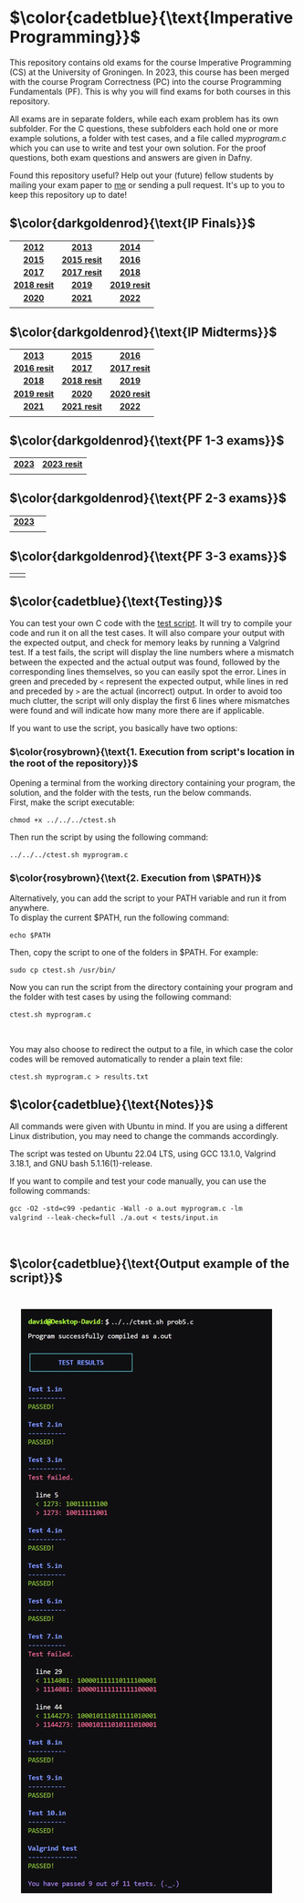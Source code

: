 # $\color{cadetblue}{\text{Imperative Programming}}$

This repository contains old exams for the course Imperative Programming (CS) at the University of Groningen. In 2023, this course has been merged with the course Program Correctness (PC) into the course Programming Fundamentals (PF). This is why you will find exams for both courses in this repository.

All exams are in separate folders, while each exam problem has its own subfolder. For the C questions, these subfolders each hold one or more example solutions, a folder with test cases, and a file called *myprogram.c* which you can use to write and test your own solution. For the proof questions, both exam questions and answers are given in Dafny.
  
Found this repository useful? Help out your (future) fellow students by mailing your exam paper to [me](mailto:pl3onasm@gmail.com) or sending a pull request. It's up to you to keep this repository up to date!

## $\color{darkgoldenrod}{\text{IP Finals}}$

||||
|:---:|:---:|:---:|
| **[2012](https://github.com/pl3onasm/Imperative-programming/tree/main/Finals/2012)**| **[2013](https://github.com/pl3onasm/Imperative-programming/tree/main/Finals/2013)**| **[2014](https://github.com/pl3onasm/Imperative-programming/tree/main/Finals/2014)**|
| **[2015](https://github.com/pl3onasm/Imperative-programming/tree/main/Finals/2015)**| **[2015 resit](https://github.com/pl3onasm/Imperative-programming/tree/main/Finals/2015resit)**| **[2016](https://github.com/pl3onasm/Imperative-programming/tree/main/Finals/2016)**|
| **[2017](https://github.com/pl3onasm/Imperative-programming/tree/main/Finals/2017)**| **[2017 resit](https://github.com/pl3onasm/Imperative-programming/tree/main/Finals/2017resit)**| **[2018](https://github.com/pl3onasm/Imperative-programming/tree/main/Finals/2018)**|
| **[2018 resit](https://github.com/pl3onasm/Imperative-programming/tree/main/Finals/2018resit)**| **[2019](https://github.com/pl3onasm/Imperative-programming/tree/main/Finals/2019)**| **[2019 resit](https://github.com/pl3onasm/Imperative-programming/tree/main/Finals/2019resit)**|
| **[2020](https://github.com/pl3onasm/Imperative-programming/tree/main/Finals/2020)**| **[2021](https://github.com/pl3onasm/Imperative-programming/tree/main/Finals/2021)**| **[2022](https://github.com/pl3onasm/Imperative-programming/tree/main/Finals/2022)**|
||||

## $\color{darkgoldenrod}{\text{IP Midterms}}$

||||
|:---:|:---:|:---:|
| **[2013](https://github.com/pl3onasm/Imperative-programming/tree/main/Midterms/mid2013)**| **[2015](https://github.com/pl3onasm/Imperative-programming/tree/main/Midterms/mid2015)**| **[2016](https://github.com/pl3onasm/Imperative-programming/tree/main/Midterms/mid2016)**|
| **[2016 resit](https://github.com/pl3onasm/Imperative-programming/tree/main/Midterms/mid2016resit)**| **[2017](https://github.com/pl3onasm/Imperative-programming/tree/main/Midterms/mid2017)**| **[2017 resit](https://github.com/pl3onasm/Imperative-programming/tree/main/Midterms/mid2017resit)**|
| **[2018](https://github.com/pl3onasm/Imperative-programming/tree/main/Midterms/mid2018)** | **[2018 resit](https://github.com/pl3onasm/Imperative-programming/tree/main/Midterms/mid2018resit)**|**[2019](https://github.com/pl3onasm/Imperative-programming/tree/main/Midterms/mid2019)**|
|**[2019 resit](https://github.com/pl3onasm/Imperative-programming/tree/main/Midterms/mid2019resit)**| **[2020](https://github.com/pl3onasm/Imperative-programming/tree/main/Midterms/mid2020)**| **[2020 resit](https://github.com/pl3onasm/Imperative-programming/tree/main/Midterms/mid2020resit)**|
| **[2021](https://github.com/pl3onasm/Imperative-programming/tree/main/Midterms/mid2021)**| **[2021 resit](https://github.com/pl3onasm/Imperative-programming/tree/main/Midterms/mid2021resit)**|**[2022](https://github.com/pl3onasm/Imperative-programming/tree/main/Midterms/mid2022)**|
||||

## $\color{darkgoldenrod}{\text{PF 1-3 exams}}$

|||
|:---:|:---:|
**[2023](https://github.com/pl3onasm/Imperative-programming/tree/main/PF1-3/exam1-2023)**| **[2023 resit](https://github.com/pl3onasm/Imperative-programming/tree/main/PF2-3/exam2-2023)**|
|||

## $\color{darkgoldenrod}{\text{PF 2-3 exams}}$

|||
|:---:|:---:|
**[2023](https://github.com/pl3onasm/Imperative-programming/tree/main/PF2-3/exam2-2023)**| |
|||

## $\color{darkgoldenrod}{\text{PF 3-3 exams}}$

|||
|:---:|:---:|
|||

## $\color{cadetblue}{\text{Testing}}$

You can test your own C code with the [test script](https://github.com/pl3onasm/Imperative-programming/blob/main/ctest.sh). It will try to compile your code and run it on all the test cases. It will also compare your output with the expected output, and check for memory leaks by running a Valgrind test. If a test fails, the script will display the line numbers where a mismatch between the expected and the actual output was found, followed by the corresponding lines themselves, so you can easily spot the error. Lines in green and preceded by `<` represent the expected output, while lines in red and preceded by `>` are the actual (incorrect) output. In order to avoid too much clutter, the script will only display the first 6 lines where mismatches were found and will indicate how many more there are if applicable.

If you want to use the script, you basically have two options:  

### $\color{rosybrown}{\text{1. Execution from script's location in the root of the repository}}$  

Opening a terminal from the working directory containing your program, the solution, and the folder with the tests, run the below commands.  
First, make the script executable:

```linux
chmod +x ../../../ctest.sh
```

Then run the script by using the following command:

```linux
../../../ctest.sh myprogram.c
```

### $\color{rosybrown}{\text{2. Execution from \$PATH}}$

Alternatively, you can add the script to your PATH variable and run it from anywhere.  
To display the current $PATH, run the following command:

```linux
echo $PATH
```

Then, copy the script to one of the folders in $PATH. For example:

```linux
sudo cp ctest.sh /usr/bin/
```

Now you can run the script from the directory containing your program and the folder with test cases by using the following command:

```linux
ctest.sh myprogram.c
```  

&nbsp;&nbsp;&nbsp;

You may also choose to redirect the output to a file, in which case the color codes will be removed automatically to render a plain text file:

```linux
ctest.sh myprogram.c > results.txt
```

## $\color{cadetblue}{\text{Notes}}$

All commands were given with Ubuntu in mind. If you are using a different Linux distribution, you may need to change the commands accordingly.

The script was tested on Ubuntu 22.04 LTS, using GCC 13.1.0, Valgrind 3.18.1, and GNU bash 5.1.16(1)-release.

If you want to compile and test your code manually, you can use the following commands:

```linux
gcc -O2 -std=c99 -pedantic -Wall -o a.out myprogram.c -lm
valgrind --leak-check=full ./a.out < tests/input.in
```

&nbsp;&nbsp;&nbsp;

## $\color{cadetblue}{\text{Output example of the script}}$

<p align="center" width="50%">
<img src="example.jpg"
     alt="Example output"
     style="float: left; padding-top:25px; padding-left:20px; padding-right:20px;" />  
</p>
